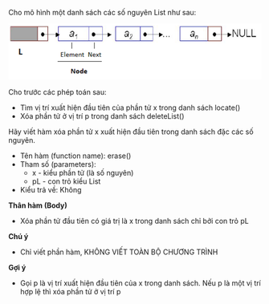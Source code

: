 Cho mô hình một danh sách các số nguyên List như sau:

<img src="../Dslk.png">

Cho trước các phép toán sau:
- Tìm vị trí xuất hiện đầu tiên của phần tử x trong danh sách locate()
- Xóa phần tử ở vị trí p trong danh sách deleteList()

Hãy viết hàm xóa phần tử x xuất hiện đầu tiên trong danh sách đặc các số nguyên.
- Tên hàm (function name): erase()
- Tham số (parameters):
    - x - kiểu phần tử (là số nguyên)
    - pL - con trỏ kiểu List
- Kiểu trả về: Không

**Thân hàm (Body)**
- Xóa phần tử đầu tiên có giá trị là x trong danh sách chỉ bởi con trỏ pL

**Chú ý**
- Chỉ viết phần hàm, KHÔNG VIẾT TOÀN BỘ CHƯƠNG TRÌNH

**Gợi ý**
- Gọi p là vị trí xuất hiện đầu tiên của x trong danh sách. Nếu p là một vị trí hợp lệ thì xóa phần tử ở vị trí p